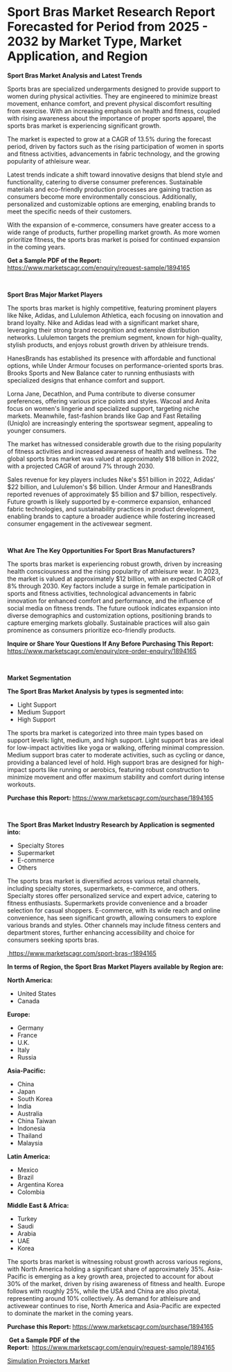 <p><h1>Sport Bras Market Research Report Forecasted for Period from 2025 -  2032 by Market Type, Market Application, and Region</h1></p><p><strong>Sport Bras Market Analysis and Latest Trends</strong></p>
<p><p>Sports bras are specialized undergarments designed to provide support to women during physical activities. They are engineered to minimize breast movement, enhance comfort, and prevent physical discomfort resulting from exercise. With an increasing emphasis on health and fitness, coupled with rising awareness about the importance of proper sports apparel, the sports bras market is experiencing significant growth. </p><p>The market is expected to grow at a CAGR of 13.5% during the forecast period, driven by factors such as the rising participation of women in sports and fitness activities, advancements in fabric technology, and the growing popularity of athleisure wear. </p><p>Latest trends indicate a shift toward innovative designs that blend style and functionality, catering to diverse consumer preferences. Sustainable materials and eco-friendly production processes are gaining traction as consumers become more environmentally conscious. Additionally, personalized and customizable options are emerging, enabling brands to meet the specific needs of their customers. </p><p>With the expansion of e-commerce, consumers have greater access to a wide range of products, further propelling market growth. As more women prioritize fitness, the sports bras market is poised for continued expansion in the coming years.</p></p>
<p><strong>Get a Sample PDF of the Report:&nbsp;</strong> <a href="https://www.marketscagr.com/enquiry/request-sample/1894165?utm_campaign=2106&utm_medium=2&utm_source=Github&utm_content=ia&utm_term=05042025&utm_id=sport-bras">https://www.marketscagr.com/enquiry/request-sample/1894165</a></p>
<p>&nbsp;</p>
<p><strong>Sport Bras Major Market Players</strong></p>
<p><p>The sports bras market is highly competitive, featuring prominent players like Nike, Adidas, and Lululemon Athletica, each focusing on innovation and brand loyalty. Nike and Adidas lead with a significant market share, leveraging their strong brand recognition and extensive distribution networks. Lululemon targets the premium segment, known for high-quality, stylish products, and enjoys robust growth driven by athleisure trends.</p><p>HanesBrands has established its presence with affordable and functional options, while Under Armour focuses on performance-oriented sports bras. Brooks Sports and New Balance cater to running enthusiasts with specialized designs that enhance comfort and support.</p><p>Lorna Jane, Decathlon, and Puma contribute to diverse consumer preferences, offering various price points and styles. Wacoal and Anita focus on women's lingerie and specialized support, targeting niche markets. Meanwhile, fast-fashion brands like Gap and Fast Retailing (Uniqlo) are increasingly entering the sportswear segment, appealing to younger consumers.</p><p>The market has witnessed considerable growth due to the rising popularity of fitness activities and increased awareness of health and wellness. The global sports bras market was valued at approximately $18 billion in 2022, with a projected CAGR of around 7% through 2030.</p><p>Sales revenue for key players includes Nike's $51 billion in 2022, Adidas’ $22 billion, and Lululemon's $6 billion. Under Armour and HanesBrands reported revenues of approximately $5 billion and $7 billion, respectively. Future growth is likely supported by e-commerce expansion, enhanced fabric technologies, and sustainability practices in product development, enabling brands to capture a broader audience while fostering increased consumer engagement in the activewear segment.</p></p>
<p>&nbsp;</p>
<p><strong>What Are The Key Opportunities For Sport Bras Manufacturers?</strong></p>
<p><p>The sports bras market is experiencing robust growth, driven by increasing health consciousness and the rising popularity of athleisure wear. In 2023, the market is valued at approximately $12 billion, with an expected CAGR of 8% through 2030. Key factors include a surge in female participation in sports and fitness activities, technological advancements in fabric innovation for enhanced comfort and performance, and the influence of social media on fitness trends. The future outlook indicates expansion into diverse demographics and customization options, positioning brands to capture emerging markets globally. Sustainable practices will also gain prominence as consumers prioritize eco-friendly products.</p></p>
<p><strong>Inquire or Share Your Questions If Any Before Purchasing This Report:</strong> <a href="https://www.marketscagr.com/enquiry/pre-order-enquiry/1894165?utm_campaign=2106&utm_medium=2&utm_source=Github&utm_content=ia&utm_term=05042025&utm_id=sport-bras">https://www.marketscagr.com/enquiry/pre-order-enquiry/1894165</a></p>
<p>&nbsp;</p>
<p><strong>Market Segmentation</strong></p>
<p><strong>The Sport Bras Market Analysis by types is segmented into:</strong></p>
<p><ul><li>Light Support</li><li>Medium Support</li><li>High Support</li></ul></p>
<p><p>The sports bra market is categorized into three main types based on support levels: light, medium, and high support. Light support bras are ideal for low-impact activities like yoga or walking, offering minimal compression. Medium support bras cater to moderate activities, such as cycling or dance, providing a balanced level of hold. High support bras are designed for high-impact sports like running or aerobics, featuring robust construction to minimize movement and offer maximum stability and comfort during intense workouts.</p></p>
<p><strong>Purchase this Report:&nbsp;</strong><a href="https://www.marketscagr.com/purchase/1894165?utm_campaign=2106&utm_medium=2&utm_source=Github&utm_content=ia&utm_term=05042025&utm_id=sport-bras">https://www.marketscagr.com/purchase/1894165</a></p>
<p>&nbsp;</p>
<p><strong>The Sport Bras Market Industry Research by Application is segmented into:</strong></p>
<p><ul><li>Specialty Stores</li><li>Supermarket</li><li>E-commerce</li><li>Others</li></ul></p>
<p><p>The sports bras market is diversified across various retail channels, including specialty stores, supermarkets, e-commerce, and others. Specialty stores offer personalized service and expert advice, catering to fitness enthusiasts. Supermarkets provide convenience and a broader selection for casual shoppers. E-commerce, with its wide reach and online convenience, has seen significant growth, allowing consumers to explore various brands and styles. Other channels may include fitness centers and department stores, further enhancing accessibility and choice for consumers seeking sports bras.</p></p>
<p><a href="https://www.marketscagr.com/sport-bras-r1894165?utm_campaign=2106&utm_medium=2&utm_source=Github&utm_content=ia&utm_term=05042025&utm_id=sport-bras">&nbsp;https://www.marketscagr.com/sport-bras-r1894165</a></p>
<p><strong>In terms of Region, the Sport Bras Market Players available by Region are:</strong></p>
<p>
    <p> <strong> North America: </strong>
        <ul>
            <li>United States</li>
            <li>Canada</li>
        </ul>
        </p> 
    <p> <strong> Europe: </strong>
        <ul>
            <li>Germany</li>
            <li>France</li>
            <li>U.K.</li>
            <li>Italy</li>
            <li>Russia</li>
        </ul>
        </p> 
    <p> <strong> Asia-Pacific: </strong>
        <ul>
            <li>China</li>
            <li>Japan</li>
            <li>South Korea</li>
            <li>India</li>
            <li>Australia</li>
            <li>China Taiwan</li>
            <li>Indonesia</li>
            <li>Thailand</li>
            <li>Malaysia</li>
        </ul>
        </p> 
    <p> <strong> Latin America: </strong>
        <ul>
            <li>Mexico</li>
            <li>Brazil</li>
            <li>Argentina Korea</li>
            <li>Colombia</li>
        </ul>
        </p> 
    <p> <strong> Middle East & Africa: </strong>
        <ul>
            <li>Turkey</li>
            <li>Saudi</li>
            <li>Arabia</li>
            <li>UAE</li>
            <li>Korea</li>
        </ul>
    </p>
    </p>
<p><p>The sports bras market is witnessing robust growth across various regions, with North America holding a significant share of approximately 35%. Asia-Pacific is emerging as a key growth area, projected to account for about 30% of the market, driven by rising awareness of fitness and health. Europe follows with roughly 25%, while the USA and China are also pivotal, representing around 10% collectively. As demand for athleisure and activewear continues to rise, North America and Asia-Pacific are expected to dominate the market in the coming years.</p></p>
<p><strong>Purchase this Report: </strong><a href="https://www.marketscagr.com/purchase/1894165?utm_campaign=2106&utm_medium=2&utm_source=Github&utm_content=ia&utm_term=05042025&utm_id=sport-bras">https://www.marketscagr.com/purchase/1894165</a></p>
<p>&nbsp;<strong>Get a Sample PDF of the Report:&nbsp;&nbsp;</strong><a href="https://www.marketscagr.com/enquiry/request-sample/1894165?utm_campaign=2106&utm_medium=2&utm_source=Github&utm_content=ia&utm_term=05042025&utm_id=sport-bras">https://www.marketscagr.com/enquiry/request-sample/1894165</a></p>
<p><strong></strong></p>
<p><p><a href="https://github.com/JosephineMcguire65/Market-Research-Report-List-2/blob/main/simulation-projectors-market.md?utm_campaign=2106&utm_medium=2&utm_source=Github&utm_content=ia&utm_term=05042025&utm_id=sport-bras">Simulation Projectors Market</a></p></p>